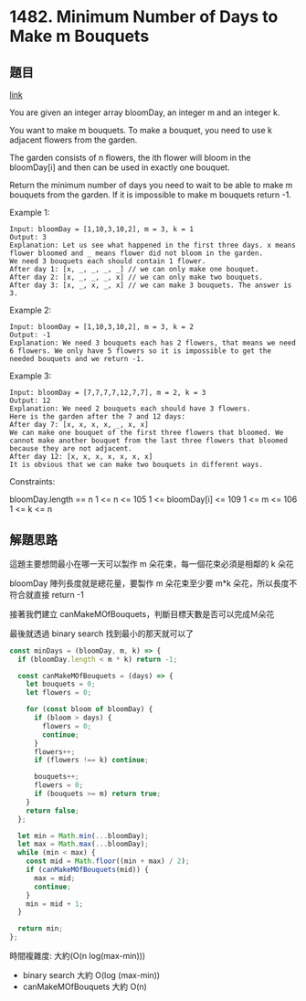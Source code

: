 # 1482. Minimum Number of Days to Make m Bouquets

## 題目

[link](https://leetcode.com/problems/minimum-number-of-days-to-make-m-bouquets/description/?envType=daily-question&envId=2024-06-19)

You are given an integer array bloomDay, an integer m and an integer k.

You want to make m bouquets. To make a bouquet, you need to use k adjacent flowers from the garden.

The garden consists of n flowers, the ith flower will bloom in the bloomDay[i] and then can be used in exactly one bouquet.

Return the minimum number of days you need to wait to be able to make m bouquets from the garden. If it is impossible to make m bouquets return -1.

Example 1:

```
Input: bloomDay = [1,10,3,10,2], m = 3, k = 1
Output: 3
Explanation: Let us see what happened in the first three days. x means flower bloomed and _ means flower did not bloom in the garden.
We need 3 bouquets each should contain 1 flower.
After day 1: [x, _, _, _, _] // we can only make one bouquet.
After day 2: [x, _, _, _, x] // we can only make two bouquets.
After day 3: [x, _, x, _, x] // we can make 3 bouquets. The answer is 3.
```

Example 2:

```
Input: bloomDay = [1,10,3,10,2], m = 3, k = 2
Output: -1
Explanation: We need 3 bouquets each has 2 flowers, that means we need 6 flowers. We only have 5 flowers so it is impossible to get the needed bouquets and we return -1.
```

Example 3:

```
Input: bloomDay = [7,7,7,7,12,7,7], m = 2, k = 3
Output: 12
Explanation: We need 2 bouquets each should have 3 flowers.
Here is the garden after the 7 and 12 days:
After day 7: [x, x, x, x, _, x, x]
We can make one bouquet of the first three flowers that bloomed. We cannot make another bouquet from the last three flowers that bloomed because they are not adjacent.
After day 12: [x, x, x, x, x, x, x]
It is obvious that we can make two bouquets in different ways.
```

Constraints:

bloomDay.length == n
1 <= n <= 105
1 <= bloomDay[i] <= 109
1 <= m <= 106
1 <= k <= n

## 解題思路

這題主要想問最小在哪一天可以製作 m 朵花束，每一個花束必須是相鄰的 k 朵花

bloomDay 陣列長度就是總花量，要製作 m 朵花束至少要 m\*k 朵花，所以長度不符合就直接 return -1

接著我們建立 canMakeMOfBouquets，判斷目標天數是否可以完成Ｍ朵花

最後就透過 binary search 找到最小的那天就可以了

```js
const minDays = (bloomDay, m, k) => {
  if (bloomDay.length < m * k) return -1;

  const canMakeMOfBouquets = (days) => {
    let bouquets = 0;
    let flowers = 0;

    for (const bloom of bloomDay) {
      if (bloom > days) {
        flowers = 0;
        continue;
      }
      flowers++;
      if (flowers !== k) continue;

      bouquets++;
      flowers = 0;
      if (bouquets >= m) return true;
    }
    return false;
  };

  let min = Math.min(...bloomDay);
  let max = Math.max(...bloomDay);
  while (min < max) {
    const mid = Math.floor((min + max) / 2);
    if (canMakeMOfBouquets(mid)) {
      max = mid;
      continue;
    }
    min = mid + 1;
  }

  return min;
};
```

時間複雜度: 大約(O(n log(max-min)))

- binary search 大約 O(log (max-min))
- canMakeMOfBouquets 大約 O(n)
